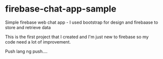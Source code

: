 # firebase-chat-app-sample
Simple firebase web chat app - I used bootstrap for design and firebaase to store and retrieve data

This is the first project that I created and I'm just new to firebase so my code need a lot of improvement. 

Push lang ng push....
